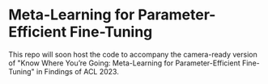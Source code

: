 # Meta-Learning for Parameter-Efficient Fine-Tuning
This repo will soon host the code to accompany the camera-ready version of "Know Where You’re Going: Meta-Learning for Parameter-Efficient Fine-Tuning" in Findings of ACL 2023.

